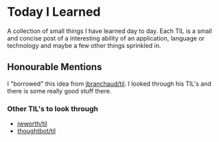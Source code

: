 # Today I Learned
A collection of small things I have learned day to day. Each TIL is a small and concise post of a interesting ability of an application, language or technology and maybe a few other things sprinkled in.

## Honourable Mentions
I "borrowed" this idea from [jbranchaud/til](jbranchaud/til).
I looked through his TIL's and there is some really good stuff there.

### Other TIL's to look through
- [jwworth/til](jwworth/til)
- [thoughtbot/til](https://github.com/thoughtbot/til)

